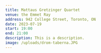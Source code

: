 ```yaml
---
title: Mattaus Gretzinger Quartet
venue: the Emmet Ray
address: 942 College Street, Toronto, ON
date: 2023-07-19
start: 19:00
end: 21:00
description: This is a description.
image: /uploads/drom-taberna.JPG
---
```

